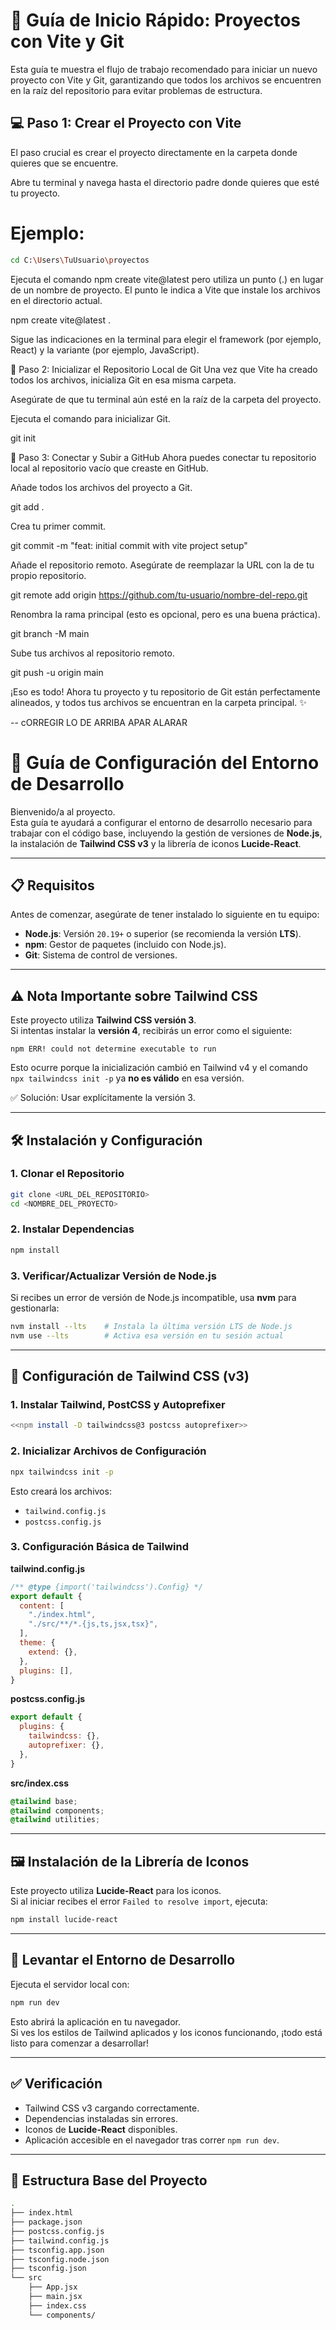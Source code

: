 

# 🚀 Guía de Inicio Rápido: Proyectos con Vite y Git
Esta guía te muestra el flujo de trabajo recomendado para iniciar un nuevo proyecto con Vite y Git, garantizando que todos los archivos se encuentren en la raíz del repositorio para evitar problemas de estructura.

## 💻 Paso 1: Crear el Proyecto con Vite
El paso crucial es crear el proyecto directamente en la carpeta donde quieres que se encuentre.

Abre tu terminal y navega hasta el directorio padre donde quieres que esté tu proyecto.

# Ejemplo:
```bash
cd C:\Users\TuUsuario\proyectos
```

Ejecuta el comando npm create vite@latest pero utiliza un punto (.) en lugar de un nombre de proyecto. El punto le indica a Vite que instale los archivos en el directorio actual.

npm create vite@latest .

Sigue las indicaciones en la terminal para elegir el framework (por ejemplo, React) y la variante (por ejemplo, JavaScript).

🔧 Paso 2: Inicializar el Repositorio Local de Git
Una vez que Vite ha creado todos los archivos, inicializa Git en esa misma carpeta.

Asegúrate de que tu terminal aún esté en la raíz de la carpeta del proyecto.

Ejecuta el comando para inicializar Git.

git init

🔗 Paso 3: Conectar y Subir a GitHub
Ahora puedes conectar tu repositorio local al repositorio vacío que creaste en GitHub.

Añade todos los archivos del proyecto a Git.

git add .

Crea tu primer commit.

git commit -m "feat: initial commit with vite project setup"

Añade el repositorio remoto. Asegúrate de reemplazar la URL con la de tu propio repositorio.

git remote add origin https://github.com/tu-usuario/nombre-del-repo.git

Renombra la rama principal (esto es opcional, pero es una buena práctica).

git branch -M main

Sube tus archivos al repositorio remoto.

git push -u origin main

¡Eso es todo! Ahora tu proyecto y tu repositorio de Git están perfectamente alineados, y todos tus archivos se encuentran en la carpeta principal. ✨

-- cORREGIR LO DE ARRIBA APAR ALARAR 





# 🚀 Guía de Configuración del Entorno de Desarrollo

Bienvenido/a al proyecto.  
Esta guía te ayudará a configurar el entorno de desarrollo necesario para trabajar con el código base, incluyendo la gestión de versiones de **Node.js**, la instalación de **Tailwind CSS v3** y la librería de iconos **Lucide-React**.

---

## 📋 Requisitos

Antes de comenzar, asegúrate de tener instalado lo siguiente en tu equipo:

- **Node.js**: Versión `20.19+` o superior (se recomienda la versión **LTS**).
- **npm**: Gestor de paquetes (incluido con Node.js).
- **Git**: Sistema de control de versiones.

---

## ⚠️ Nota Importante sobre Tailwind CSS

Este proyecto utiliza **Tailwind CSS versión 3**.  
Si intentas instalar la **versión 4**, recibirás un error como el siguiente:

```
npm ERR! could not determine executable to run
```

Esto ocurre porque la inicialización cambió en Tailwind v4 y el comando  
`npx tailwindcss init -p` ya **no es válido** en esa versión.  

✅ Solución: Usar explícitamente la versión 3.

---

## 🛠️ Instalación y Configuración

### 1. Clonar el Repositorio

```bash
git clone <URL_DEL_REPOSITORIO>
cd <NOMBRE_DEL_PROYECTO>
```

### 2. Instalar Dependencias

```bash
npm install
```

### 3. Verificar/Actualizar Versión de Node.js

Si recibes un error de versión de Node.js incompatible, usa **nvm** para gestionarla:

```bash
nvm install --lts    # Instala la última versión LTS de Node.js
nvm use --lts        # Activa esa versión en tu sesión actual
```

---

## 🎨 Configuración de Tailwind CSS (v3)

### 1. Instalar Tailwind, PostCSS y Autoprefixer

```bash
<<npm install -D tailwindcss@3 postcss autoprefixer>>
```

### 2. Inicializar Archivos de Configuración

```bash
npx tailwindcss init -p
```

Esto creará los archivos:

- `tailwind.config.js`
- `postcss.config.js`

### 3. Configuración Básica de Tailwind

**tailwind.config.js**
```javascript
/** @type {import('tailwindcss').Config} */
export default {
  content: [
    "./index.html",
    "./src/**/*.{js,ts,jsx,tsx}",
  ],
  theme: {
    extend: {},
  },
  plugins: [],
}
```

**postcss.config.js**
```javascript
export default {
  plugins: {
    tailwindcss: {},
    autoprefixer: {},
  },
}
```

**src/index.css**
```css
@tailwind base;
@tailwind components;
@tailwind utilities;
```

---

## 🖼️ Instalación de la Librería de Iconos

Este proyecto utiliza **Lucide-React** para los iconos.  
Si al iniciar recibes el error `Failed to resolve import`, ejecuta:

```bash
npm install lucide-react
```

---

## 🚀 Levantar el Entorno de Desarrollo

Ejecuta el servidor local con:

```bash
npm run dev
```

Esto abrirá la aplicación en tu navegador.  
Si ves los estilos de Tailwind aplicados y los iconos funcionando, ¡todo está listo para comenzar a desarrollar!

---

## ✅ Verificación

- Tailwind CSS v3 cargando correctamente.  
- Dependencias instaladas sin errores.  
- Iconos de **Lucide-React** disponibles.  
- Aplicación accesible en el navegador tras correr `npm run dev`.

---

## 📂 Estructura Base del Proyecto

```bash
.
├── index.html
├── package.json
├── postcss.config.js
├── tailwind.config.js
├── tsconfig.app.json       
├── tsconfig.node.json
├── tsconfig.json
└── src
    ├── App.jsx
    ├── main.jsx
    ├── index.css
    └── components/
```